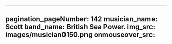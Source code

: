 ------
pagination_pageNumber: 142
musician_name: Scott
band_name: British Sea Power.
img_src: images/musician0150.png
onmouseover_src: 
------
